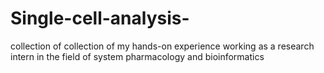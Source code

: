 # Single-cell-analysis-
collection of collection of my hands-on experience working as a research intern in the field of system pharmacology and bioinformatics 

